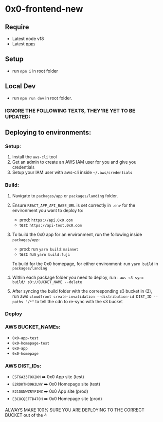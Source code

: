 # 0x0-frontend-new

## Require
- Latest node v18
- Latest [npm]([https://yarnpkg.com/getting-started/install](https://docs.npmjs.com/downloading-and-installing-node-js-and-npm))

## Setup
- run `npm i` in root folder

## Local Dev
- run `npm run dev` in root folder.

### IGNORE THE FOLLOWING TEXTS, THEY'RE YET TO BE UPDATED:

## Deploying to environments:

### Setup:
1) Install the `aws-cli` tool
2) Get an admin to create an AWS IAM user for you and give you credentials
2) Setup your IAM user with aws-cli inside `~/.aws/credentials`

### Build:
1) Navigate to `packages/app` or `packages/landing` folder.
2) Ensure `REACT_APP_API_BASE_URL` is set correctly in `.env` for the environment you want to deploy to:
    - prod: `https://api.0x0.com`
    - test: `https://api-test.0x0.com`

3) To build the 0x0 app for an environment, run the following inside `packages/app`:
    - prod: run `yarn build:mainnet`
    - test: run `yarn build:fuji`

    To build for the 0x0 homepage, for either environment: run `yarn build` in `packages/landing`

4) Within each package folder you need to deploy, run : `aws s3 sync build/ s3://BUCKET_NAME --delete`
5) After syncing the build folder with the corresponding s3 bucket in (2), run aws `cloudfront create-invalidation --distribution-id DIST_ID --paths "/*"` to tell the cdn to re-sync with the s3 bucket

### Deploy

### AWS BUCKET_NAMEs:

- `0x0-app-test`
- `0x0-homepage-test`
- `0x0-app`
- `0x0-homepage`

### AWS DIST_IDs:

- `EST6A33FOX2KM`   ➡️ 0x0 App site (test)
- `E2RDKTN39H2LWY`  ➡️ 0x0 Homepage site (test)
- `E21DUNWZRYF1MZ`  ➡️ 0x0 App site (prod)
- `E3C8CQEFTD470H`  ➡️ 0x0 Homepage site (prod)

ALWAYS MAKE 100% SURE YOU ARE DEPLOYING TO THE CORRECT BUCKET out of the 4
